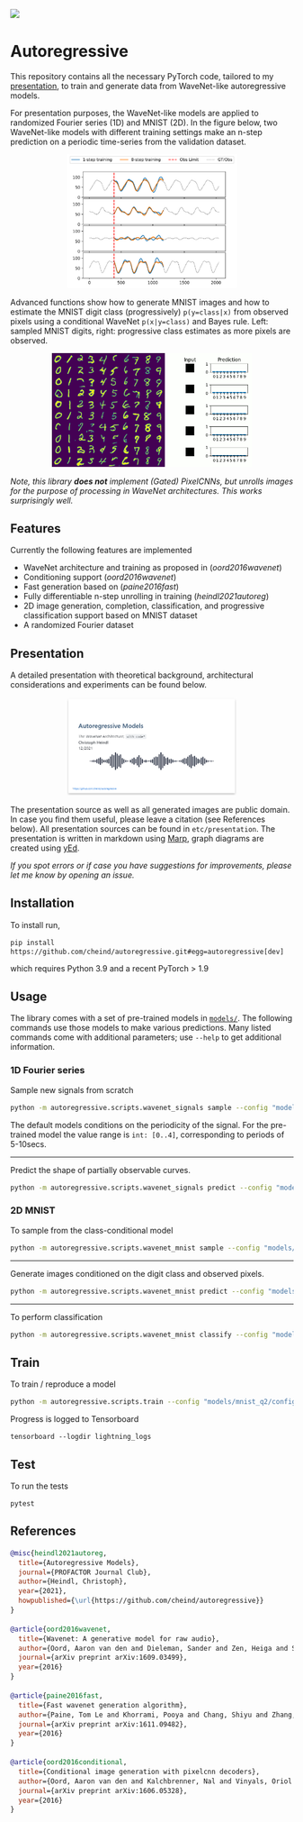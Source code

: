![](https://app.travis-ci.com/cheind/autoregressive.svg?branch=main)
# Autoregressive 

This repository contains all the necessary PyTorch code, tailored to my [presentation](etc/presentation/autoregressive_presentation.pdf), to train and generate data from WaveNet-like autoregressive models.

For presentation purposes, the WaveNet-like models are applied to randomized Fourier series (1D) and MNIST (2D). In the figure below, two WaveNet-like models with different training settings make an n-step prediction on a periodic time-series from the validation dataset.
<div align="center">
 <img src="etc/presentation/compare_curves_train_unroll.svg" width="60%">
</div>

Advanced functions show how to generate MNIST images and how to estimate the MNIST digit class (progressively) `p(y=class|x)` from observed pixels using a conditional WaveNet `p(x|y=class)` and Bayes rule. Left: sampled MNIST digits, right: progressive class estimates as more pixels are observed.

<div align="center">
 <img src="etc/presentation/wavenet-sample-q256.png" width="40%">
 <img src="etc/presentation/progressive_classify_mnist_b000_h757.gif" width="30%">
</div>

*Note, this library **does not** implement (Gated) PixelCNNs, but unrolls images for the purpose of processing in WaveNet architectures. This works surprisingly well.*

## Features
Currently the following features are implemented
 - WaveNet architecture and training as proposed in (*oord2016wavenet*)
 - Conditioning support (*oord2016wavenet*)
 - Fast generation based on (*paine2016fast*)
 - Fully differentiable n-step unrolling in training (*heindl2021autoreg*)
 - 2D image generation, completion, classification, and progressive classification support based on MNIST dataset
 - A randomized Fourier dataset

## Presentation
A detailed presentation with theoretical background, architectural considerations and experiments can be found below.

<div align="center">
 <a href="etc/presentation/autoregressive_presentation.pdf"><img src="etc/presentation/title.PNG" width="60%"></a>
</div>

The presentation source as well as all generated images are public domain. In case you find them useful, please leave a citation (see References below). All presentation sources can be found in `etc/presentation`. The presentation is written in markdown using [Marp](https://marp.app/), graph diagrams are created using [yEd](https://www.yworks.com/products/yed).

*If you spot errors or if case you have suggestions for improvements, please let me know by opening an issue.*

## Installation
To install run,

```
pip install https://github.com/cheind/autoregressive.git#egg=autoregressive[dev]
```
which requires Python 3.9 and a recent PyTorch > 1.9

## Usage
The library comes with a set of pre-trained models in [`models/`](models/). The following commands use those models to make various predictions. Many listed commands come with additional parameters; use `--help` to get additional information.

### 1D Fourier series

Sample new signals from scratch
```bash
python -m autoregressive.scripts.wavenet_signals sample --config "models/fseries_q127/config.yaml" --ckpt "models/fseries_q127/xxxxxx.ckpt" --condition 4 --horizon 1000
```
The default models conditions on the periodicity of the signal. For the pre-trained model the value range is `int: [0..4]`, corresponding to periods of 5-10secs.

--- 

Predict the shape of partially observable curves.
```bash
python -m autoregressive.scripts.wavenet_signals predict --config "models/fseries_q127/config.yaml" --ckpt "models/fseries_q127/xxxxxx.ckpt" --horizon 1500 --num_observed 50 --num_trajectories 20 --num_curves 1 --show_confidence true
```

### 2D MNIST

To sample from the class-conditional model
```bash
python -m autoregressive.scripts.wavenet_mnist sample --config "models/mnist_q2/config.yaml" --ckpt "models/mnist_q2/xxxxxx.ckpt"
```
---

Generate images conditioned on the digit class and observed pixels.
```bash
python -m autoregressive.scripts.wavenet_mnist predict --config "models/mnist_q2/config.yaml" --ckpt "models/mnist_q2/xxxxxx.ckpt" 
```

---
To perform classification
```bash
python -m autoregressive.scripts.wavenet_mnist classify --config "models/mnist_q2/config.yaml" --ckpt "models/mnist_q2/xxxxxx.ckpt"
```

## Train
To train / reproduce a model
```bash
python -m autoregressive.scripts.train --config "models/mnist_q2/config.yaml"
```
Progress is logged to Tensorboard
```
tensorboard --logdir lightning_logs
```

## Test
To run the tests
```
pytest
```

## References

```bibtex
@misc{heindl2021autoreg, 
  title={Autoregressive Models}, 
  journal={PROFACTOR Journal Club}, 
  author={Heindl, Christoph},
  year={2021},
  howpublished={\url{https://github.com/cheind/autoregressive}}
}

@article{oord2016wavenet,
  title={Wavenet: A generative model for raw audio},
  author={Oord, Aaron van den and Dieleman, Sander and Zen, Heiga and Simonyan, Karen and Vinyals, Oriol and Graves, Alex and Kalchbrenner, Nal and Senior, Andrew and Kavukcuoglu, Koray},
  journal={arXiv preprint arXiv:1609.03499},
  year={2016}
}

@article{paine2016fast,
  title={Fast wavenet generation algorithm},
  author={Paine, Tom Le and Khorrami, Pooya and Chang, Shiyu and Zhang, Yang and Ramachandran, Prajit and Hasegawa-Johnson, Mark A and Huang, Thomas S},
  journal={arXiv preprint arXiv:1611.09482},
  year={2016}
}

@article{oord2016conditional,
  title={Conditional image generation with pixelcnn decoders},
  author={Oord, Aaron van den and Kalchbrenner, Nal and Vinyals, Oriol and Espeholt, Lasse and Graves, Alex and Kavukcuoglu, Koray},
  journal={arXiv preprint arXiv:1606.05328},
  year={2016}
}
```